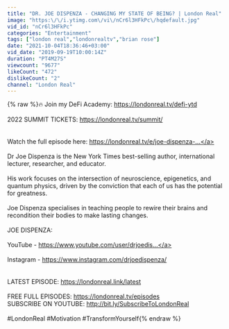 ```yaml
---
title: "DR. JOE DISPENZA - CHANGING MY STATE OF BEING? | London Real"
image: "https:\/\/i.ytimg.com\/vi\/nCr6l3HFkPc\/hqdefault.jpg"
vid_id: "nCr6l3HFkPc"
categories: "Entertainment"
tags: ["london real","londonrealtv","brian rose"]
date: "2021-10-04T18:36:46+03:00"
vid_date: "2019-09-19T10:00:14Z"
duration: "PT4M27S"
viewcount: "9677"
likeCount: "472"
dislikeCount: "2"
channel: "London Real"
---
```

{% raw %}🔥 Join my DeFi Academy: <a rel="nofollow" target="blank" href="https://londonreal.tv/defi-ytd">https://londonreal.tv/defi-ytd</a><br /><br />2022 SUMMIT TICKETS: <a rel="nofollow" target="blank" href="https://londonreal.tv/summit/">https://londonreal.tv/summit/</a><br /><br /><br />Watch the full episode here: <a rel="nofollow" target="blank" href="https://londonreal.tv/e/joe-dispenza-...">https://londonreal.tv/e/joe-dispenza-...</a><br /><br />Dr Joe Dispenza is the New York Times best-selling author, international lecturer, researcher, and educator. <br /><br /> His work focuses on the intersection of neuroscience, epigenetics, and quantum physics, driven by the conviction that each of us has the potential for greatness. <br /><br />Joe Dispenza specialises in teaching people to rewire their brains and recondition their bodies to make lasting changes.<br /><br />JOE DISPENZA: <br /><br />YouTube - <a rel="nofollow" target="blank" href="https://www.youtube.com/user/drjoedis...">https://www.youtube.com/user/drjoedis...</a><br /><br />Instagram - <a rel="nofollow" target="blank" href="https://www.instagram.com/drjoedispenza/">https://www.instagram.com/drjoedispenza/</a><br /><br /><br />LATEST EPISODE: <a rel="nofollow" target="blank" href="https://londonreal.link/latest">https://londonreal.link/latest</a><br /><br />FREE FULL EPISODES: <a rel="nofollow" target="blank" href="https://londonreal.tv/episodes">https://londonreal.tv/episodes</a> <br />SUBSCRIBE ON YOUTUBE: <a rel="nofollow" target="blank" href="http://bit.ly/SubscribeToLondonReal">http://bit.ly/SubscribeToLondonReal</a><br /><br />#LondonReal #Motivation #TransformYourself{% endraw %}
